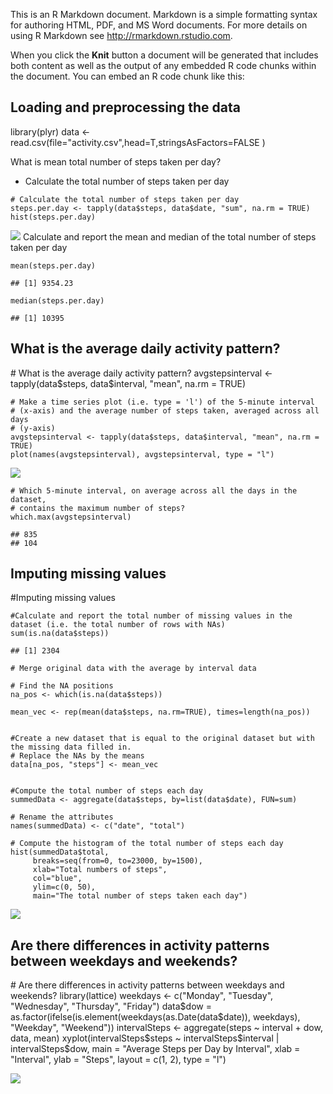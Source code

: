 This is an R Markdown document. Markdown is a simple formatting syntax
for authoring HTML, PDF, and MS Word documents. For more details on
using R Markdown see <http://rmarkdown.rstudio.com>.

When you click the **Knit** button a document will be generated that
includes both content as well as the output of any embedded R code
chunks within the document. You can embed an R code chunk like this:

<h2>
Loading and preprocessing the data
</h2>
    library(plyr)
    data <- read.csv(file="activity.csv",head=T,stringsAsFactors=FALSE )

What is mean total number of steps taken per day?

-   Calculate the total number of steps taken per day

<!-- -->

    # Calculate the total number of steps taken per day
    steps.per.day <- tapply(data$steps, data$date, "sum", na.rm = TRUE)
    hist(steps.per.day)

![](data-science-images/blob/master/hist-stepbyday.png)
Calculate and report the mean and median of the total number of steps
taken per day

    mean(steps.per.day)

    ## [1] 9354.23

    median(steps.per.day)

    ## [1] 10395

<h2>
What is the average daily activity pattern?
</h2>
    # What is the average daily activity pattern?
    avgstepsinterval <- tapply(data$steps, data$interval, "mean", na.rm = TRUE)

    # Make a time series plot (i.e. type = 'l') of the 5-minute interval
    # (x-axis) and the average number of steps taken, averaged across all days
    # (y-axis)
    avgstepsinterval <- tapply(data$steps, data$interval, "mean", na.rm = TRUE)
    plot(names(avgstepsinterval), avgstepsinterval, type = "l")

![](data-science-images/blob/master/avg-daily-activ.png?raw=true)

    # Which 5-minute interval, on average across all the days in the dataset,
    # contains the maximum number of steps?
    which.max(avgstepsinterval)

    ## 835 
    ## 104

<h2>
Imputing missing values
</h2>
    #Imputing missing values

    #Calculate and report the total number of missing values in the dataset (i.e. the total number of rows with NAs)
    sum(is.na(data$steps))

    ## [1] 2304

    # Merge original data with the average by interval data

    # Find the NA positions
    na_pos <- which(is.na(data$steps))

    mean_vec <- rep(mean(data$steps, na.rm=TRUE), times=length(na_pos))


    #Create a new dataset that is equal to the original dataset but with the missing data filled in.
    # Replace the NAs by the means
    data[na_pos, "steps"] <- mean_vec


    #Compute the total number of steps each day
    summedData <- aggregate(data$steps, by=list(data$date), FUN=sum)

    # Rename the attributes
    names(summedData) <- c("date", "total")

    # Compute the histogram of the total number of steps each day
    hist(summedData$total, 
         breaks=seq(from=0, to=23000, by=1500),
         xlab="Total numbers of steps", 
         col="blue",    
         ylim=c(0, 50), 
         main="The total number of steps taken each day")

![](data-science-images/blob/master/total-number-of-steps.png?raw=true)
<h2>
Are there differences in activity patterns between weekdays and
weekends?
</h2>
    # Are there differences in activity patterns between weekdays and weekends?
    library(lattice)
    weekdays <- c("Monday", "Tuesday", "Wednesday", "Thursday", "Friday")
    data$dow = as.factor(ifelse(is.element(weekdays(as.Date(data$date)), weekdays), 
        "Weekday", "Weekend"))
    intervalSteps <- aggregate(steps ~ interval + dow, data, mean)
    xyplot(intervalSteps$steps ~ intervalSteps$interval | intervalSteps$dow, main = "Average Steps per Day by Interval", 
        xlab = "Interval", ylab = "Steps", layout = c(1, 2), type = "l")

![](data-science-images/blob/master/avgStepsPerDay.png?raw=true)
